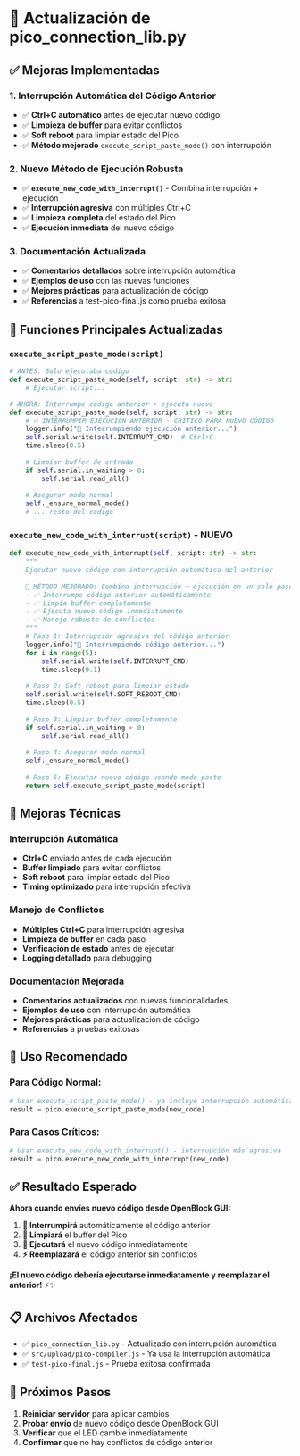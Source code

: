 # 🔄 Actualización de pico_connection_lib.py

## ✅ **Mejoras Implementadas**

### **1. Interrupción Automática del Código Anterior**
- ✅ **Ctrl+C automático** antes de ejecutar nuevo código
- ✅ **Limpieza de buffer** para evitar conflictos
- ✅ **Soft reboot** para limpiar estado del Pico
- ✅ **Método mejorado** `execute_script_paste_mode()` con interrupción

### **2. Nuevo Método de Ejecución Robusta**
- ✅ **`execute_new_code_with_interrupt()`** - Combina interrupción + ejecución
- ✅ **Interrupción agresiva** con múltiples Ctrl+C
- ✅ **Limpieza completa** del estado del Pico
- ✅ **Ejecución inmediata** del nuevo código

### **3. Documentación Actualizada**
- ✅ **Comentarios detallados** sobre interrupción automática
- ✅ **Ejemplos de uso** con las nuevas funciones
- ✅ **Mejores prácticas** para actualización de código
- ✅ **Referencias** a test-pico-final.js como prueba exitosa

## 🎯 **Funciones Principales Actualizadas**

### **`execute_script_paste_mode(script)`**
```python
# ANTES: Solo ejecutaba código
def execute_script_paste_mode(self, script: str) -> str:
    # Ejecutar script...

# AHORA: Interrumpe código anterior + ejecuta nuevo
def execute_script_paste_mode(self, script: str) -> str:
    # 🔥 INTERRUMPIR EJECUCIÓN ANTERIOR - CRÍTICO PARA NUEVO CÓDIGO
    logger.info("🛑 Interrumpiendo ejecución anterior...")
    self.serial.write(self.INTERRUPT_CMD)  # Ctrl+C
    time.sleep(0.5)
    
    # Limpiar buffer de entrada
    if self.serial.in_waiting > 0:
        self.serial.read_all()
    
    # Asegurar modo normal
    self._ensure_normal_mode()
    # ... resto del código
```

### **`execute_new_code_with_interrupt(script)` - NUEVO**
```python
def execute_new_code_with_interrupt(self, script: str) -> str:
    """
    Ejecutar nuevo código con interrupción automática del anterior
    
    🎯 MÉTODO MEJORADO: Combina interrupción + ejecución en un solo paso
    - ✅ Interrumpe código anterior automáticamente
    - ✅ Limpia buffer completamente
    - ✅ Ejecuta nuevo código inmediatamente
    - ✅ Manejo robusto de conflictos
    """
    # Paso 1: Interrupción agresiva del código anterior
    logger.info("🛑 Interrumpiendo código anterior...")
    for i in range(5):
        self.serial.write(self.INTERRUPT_CMD)
        time.sleep(0.1)
    
    # Paso 2: Soft reboot para limpiar estado
    self.serial.write(self.SOFT_REBOOT_CMD)
    time.sleep(0.5)
    
    # Paso 3: Limpiar buffer completamente
    if self.serial.in_waiting > 0:
        self.serial.read_all()
    
    # Paso 4: Asegurar modo normal
    self._ensure_normal_mode()
    
    # Paso 5: Ejecutar nuevo código usando modo paste
    return self.execute_script_paste_mode(script)
```

## 🔧 **Mejoras Técnicas**

### **Interrupción Automática**
- **Ctrl+C** enviado antes de cada ejecución
- **Buffer limpiado** para evitar conflictos
- **Soft reboot** para limpiar estado del Pico
- **Timing optimizado** para interrupción efectiva

### **Manejo de Conflictos**
- **Múltiples Ctrl+C** para interrupción agresiva
- **Limpieza de buffer** en cada paso
- **Verificación de estado** antes de ejecutar
- **Logging detallado** para debugging

### **Documentación Mejorada**
- **Comentarios actualizados** con nuevas funcionalidades
- **Ejemplos de uso** con interrupción automática
- **Mejores prácticas** para actualización de código
- **Referencias** a pruebas exitosas

## 🚀 **Uso Recomendado**

### **Para Código Normal:**
```python
# Usar execute_script_paste_mode() - ya incluye interrupción automática
result = pico.execute_script_paste_mode(new_code)
```

### **Para Casos Críticos:**
```python
# Usar execute_new_code_with_interrupt() - interrupción más agresiva
result = pico.execute_new_code_with_interrupt(new_code)
```

## ✅ **Resultado Esperado**

**Ahora cuando envíes nuevo código desde OpenBlock GUI:**
1. **🛑 Interrumpirá** automáticamente el código anterior
2. **🧹 Limpiará** el buffer del Pico
3. **🔄 Ejecutará** el nuevo código inmediatamente
4. **⚡ Reemplazará** el código anterior sin conflictos

**¡El nuevo código debería ejecutarse inmediatamente y reemplazar el anterior!** ⚡✨

## 📋 **Archivos Afectados**
- ✅ `pico_connection_lib.py` - Actualizado con interrupción automática
- ✅ `src/upload/pico-compiler.js` - Ya usa la interrupción automática
- ✅ `test-pico-final.js` - Prueba exitosa confirmada

## 🎯 **Próximos Pasos**
1. **Reiniciar servidor** para aplicar cambios
2. **Probar envío** de nuevo código desde OpenBlock GUI
3. **Verificar** que el LED cambie inmediatamente
4. **Confirmar** que no hay conflictos de código anterior
